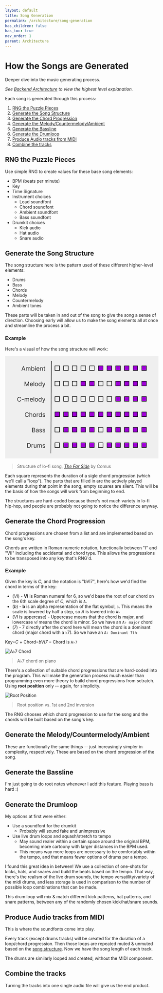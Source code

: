 ```yaml
---
layout: default
title: Song Generation
permalink: /architecture/song-generation
has_children: false
has_toc: true
nav_order: 1
parent: Architecture
---
```


# How the Songs are Generated

Deeper dive into the music generating process.

*See [Backend Architecture](/docs/03_architecture/00_architecture.md) to view the highest level explanation.*

Each song is generated through this process:
1. [RNG the Puzzle Pieces](#rng-the-puzzle-pieces)
1. [Generate the Song Structure](#generate-the-song-structure)
1. [Generate the Chord Progression](#generate-the-chord-progression)
1. [Generate the Melody/Countermelody/Ambient](#generate-the-melodycountermelodyambient)
1. [Generate the Bassline](#generate-the-bassline)
1. [Generate the Drumloop](#generate-the-drumloop)
1. [Produce Audio tracks from MIDI](#produce-audio-tracks-from-midi)
1. [Combine the tracks](#combine-the-tracks)

## RNG the Puzzle Pieces
Use simple RNG to create values for these base song elements:
- BPM (beats per minute)
- Key
- Time Signature
- Instrument choices
    - Lead soundfont
    - Chord soundfont
    - Ambient soundfont
    - Bass soundfont
- Drumkit choices
    - Kick audio
    - Hat audio
    - Snare audio

## Generate the Song Structure
The song structure here is the pattern used of these different higher-level elements:
- Drums
- Bass
- Chords
- Melody
- Countermelody
- Ambient tones

These parts will be taken in and out of the song to give the song a sense of direction. Choosing early will allow us to make the song elements all at once and streamline the process a bit.

### Example
Here's a visual of how the song structure will work:

![Song structure visual](../images/song_structure_example.png)
> Structure of lo-fi song, [*The Far Side*](https://www.youtube.com/watch?v=xocnshwEbrM&t=0s) by Comus

Each square represents the duration of a sigle chord progression (which we'll call a "loop"). The parts that are filled in are the actively played elements during that point in the song; empty squares are silent. This will be the basis of how the songs will work from beginning to end.

The structures are hard-coded because there's not much variety in lo-fi hip-hop, and people are probably not going to notice the difference anyway.

## Generate the Chord Progression
Chord progressions are chosen from a list and are implemented based on the song's key.

Chords are written in Roman numeric notation, functionally between "I" and "VII" including the accidental and chord type. This allows the progressions to be transposed into any key that's RNG'd.

### Example
Given the key is *C*, and the notation is "bVI7", here's how we'd find the chord in terms of the key:
 - (*VI*) - **VI** is Roman numeral for 6, so we'd base the root of our chord on the 6th scale degree of *C*, which is `A`.
 - (*b*) - **b** is an alpha representation of the flat symbol, ♭. This means the scale is lowered by half a step, so *A* is lowered into `A♭`
 - (*VI* is uppercase) - Uppercase means that the chord is major, and lowercase *vi* means the chord is minor. So we have an `A♭ major` chord
 - (*7*) - 7 directly after the chord here will mean the chord is a dominant chord (major chord with a ♭7). So we have an `A♭ Dominant 7th`

Key=*C* + Chord=*bVI7* = Chord is `A♭7`

![A♭7 Chord](https://www.pianochord.org/images/a_flat_7.png)
> A♭7 chord on piano

There's a collection of suitable chord progressions that are hard-coded into the program. This will make the generation process much easier than programming even more theory to build chord progressions from sctratch. Using **root position** only -- again, for simplicity. 

![Root Position](https://blog.flat.io/content/images/2016/10/first-and-second-inversion.png)
> Root position vs. 1st and 2nd inversion

The RNG chooses which chord progression to use for the song and the chords will be built based on the song's key.

## Generate the Melody/Countermelody/Ambient
These are functionally the same things -- just increasingly simpler in complexity, respectively. These are based on the chord progression of the song.

## Generate the Bassline
I'm just going to do root notes whenever I add this feature. Playing bass is hard :(

## Generate the Drumloop
My options at first were either:
- Use a soundfont for the drumkit
    - Probably will sound fake and unimpressive
- Use live drum loops and squash/stretch to tempo
    - May sound realer within a certain space around the original BPM, becoming more cartoony with larger distances in the BPM used.
    - This means way more loops are necessary to be comfortably within the tempo, and that means fewer options of drums per a tempo.

I found this great idea in between! We use a collection of one-shots for kicks, hats, and snares and build the beats based on the tempo. That way, there's the realism of the live drum sounds, the tempo versatility/variety of the midi drums, and less storage is used in comparison to the number of possible loop combinations that can be made.

This drum loop will mix & match different kick patterns, hat patterns, and snare patterns, between any of the randomly chosen kick/hat/snare sounds.

## Produce Audio tracks from MIDI
This is where the soundfonts come into play.

Every track (except drums tracks) will be created for the duration of a loop/chord progression. Then those loops are repeated muted & unmuted based on the [song structure](#generate-the-song-structure). Now we have the song length of each track.

The drums are similarly looped and created, without the MIDI component.

## Combine the tracks
Turning the tracks into one single audio file will give us the end product. 
